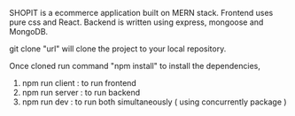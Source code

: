 SHOPIT is a ecommerce application built on MERN stack. Frontend uses pure css and React. Backend is written using express, mongoose and MongoDB.

git clone "url" will clone the project to your local repository.

Once cloned run command "npm install" to install the dependencies,

1. npm run client : to run frontend
2. npm run server : to run backend
3. npm run dev : to run both simultaneously ( using concurrently package )
